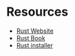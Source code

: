 # Resources

* [Rust Website](https://www.rust-lang.org)
* [Rust Book](https://doc.rust-lang.org/book/)
* [Rust installer](https://rustup.rs)
